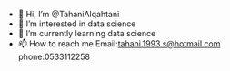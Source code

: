 - 👋 Hi, I’m @TahaniAlqahtani
- 👀 I’m interested in data science
- 🌱 I’m currently learning data science
- 📫 How to reach me 
Email:tahani.1993.s@hotmail.com
phone:0533112258

<!---
TahaniAlqahtani/TahaniAlqahtani is a ✨ special ✨ repository because its `README.md` (this file) appears on your GitHub profile.
You can click the Preview link to take a look at your changes.
--->
